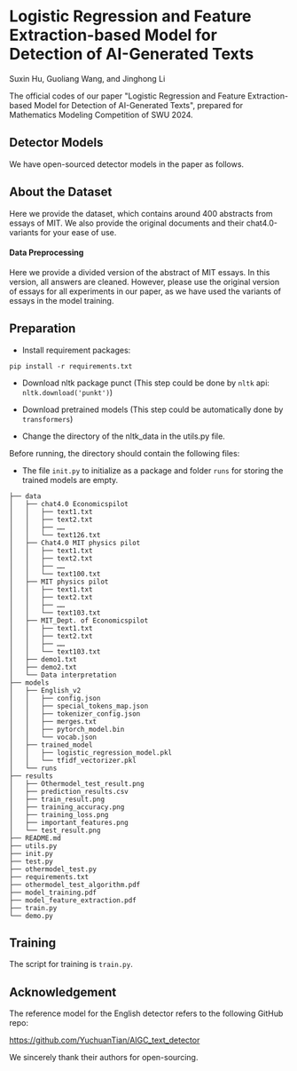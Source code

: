 # Logistic Regression and Feature Extraction-based Model for Detection of AI-Generated Texts

Suxin Hu, Guoliang Wang, and Jinghong Li

The official codes of our paper "Logistic Regression and Feature Extraction-based Model for Detection of AI-Generated Texts", prepared for Mathematics Modeling Competition of SWU 2024.

## Detector Models

We have open-sourced detector models in the paper as follows.

## About the Dataset

Here we provide the dataset, which contains around 400 abstracts from essays of MIT. We also provide the original documents and their chat4.0-variants for your ease of use. 

#### Data Preprocessing

Here we provide a divided version of the abstract of MIT essays. In this version, all answers are cleaned. However, please use the original version of essays for all experiments in our paper, as we have used the variants of essays in the model training.

##  Preparation

- Install requirement packages:

```shell
pip install -r requirements.txt
```

- Download nltk package punct (This step could be done by ```nltk``` api: ```nltk.download('punkt')```)

- Download pretrained models (This step could be automatically done by ```transformers```)

- Change the directory of the nltk_data in the utils.py file.

Before running, the directory should contain the following files:

- The file ```init.py``` to initialize as a package and folder ```runs``` for storing the trained models are empty.

```
├── data
│   ├── chat4.0 Economicspilot
│   │   ├── text1.txt
│   │   ├── text2.txt
│   │   ├── ……
│   │   └── text126.txt
│   ├── Chat4.0 MIT physics pilot
│   │   ├── text1.txt
│   │   ├── text2.txt
│   │   ├── ……
│   │   └── text100.txt
│   ├── MIT physics pilot
│   │   ├── text1.txt
│   │   ├── text2.txt
│   │   ├── ……
│   │   └── text103.txt
│   ├── MIT_Dept. of Economicspilot
│   │   ├── text1.txt
│   │   ├── text2.txt
│   │   ├── ……
│   │   └── text103.txt
│   ├── demo1.txt
│   ├── demo2.txt
│   └── Data interpretation
├── models
│   ├── English_v2
│   │   ├── config.json
│   │   ├── special_tokens_map.json
│   │   ├── tokenizer_config.json
│   │   ├── merges.txt
│   │   ├── pytorch_model.bin
│   │   └── vocab.json
│   ├── trained_model
│   │   ├── logistic_regression_model.pkl
│   │   └── tfidf_vectorizer.pkl
│   └── runs
├── results
│   ├── Othermodel_test_result.png
│   ├── prediction_results.csv
│   ├── train_result.png
│   ├── training_accuracy.png
│   ├── training_loss.png
│   ├── important_features.png
│   └── test_result.png
├── README.md
├── utils.py
├── init.py
├── test.py
├── othermodel_test.py
├── requirements.txt
├── othermodel_test_algorithm.pdf
├── model_training.pdf
├── model_feature_extraction.pdf
├── train.py
└── demo.py
```

## Training

The script for training is ```train.py```.

## Acknowledgement

The reference model for the English detector refers to the following GitHub repo:

https://github.com/YuchuanTian/AIGC_text_detector

We sincerely thank their authors for open-sourcing.


